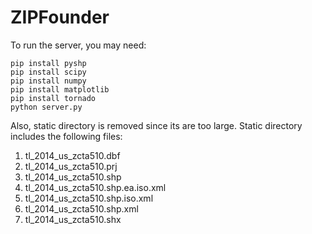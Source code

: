 ZIPFounder
==========
To run the server, you may need:
```
pip install pyshp
pip install scipy
pip install numpy
pip install matplotlib
pip install tornado
python server.py
```
Also, static directory is removed since its are too large.
Static directory includes the following files:
1. tl_2014_us_zcta510.dbf
2. tl_2014_us_zcta510.prj
3. tl_2014_us_zcta510.shp
4. tl_2014_us_zcta510.shp.ea.iso.xml
5. tl_2014_us_zcta510.shp.iso.xml
6. tl_2014_us_zcta510.shp.xml
7. tl_2014_us_zcta510.shx
